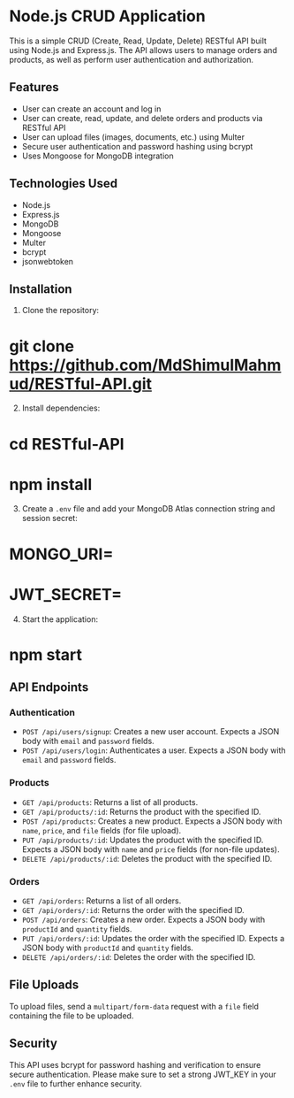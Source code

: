 # Node.js CRUD Application

This is a simple CRUD (Create, Read, Update, Delete) RESTful API built using Node.js and Express.js. The API allows users to manage orders and products, as well as perform user authentication and authorization.

## Features

- User can create an account and log in
- User can create, read, update, and delete orders and products via RESTful API
- User can upload files (images, documents, etc.) using Multer
- Secure user authentication and password hashing using bcrypt
- Uses Mongoose for MongoDB integration

## Technologies Used

- Node.js
- Express.js
- MongoDB
- Mongoose
- Multer
- bcrypt
- jsonwebtoken

## Installation

1. Clone the repository:

# git clone https://github.com/MdShimulMahmud/RESTful-API.git

2. Install dependencies:

# cd RESTful-API

# npm install

3. Create a `.env` file and add your MongoDB Atlas connection string and session secret:

# MONGO_URI=<your-mongodb-atlas-uri>

# JWT_SECRET=<your-secret-key>

4. Start the application:

# npm start

## API Endpoints

### Authentication

- `POST /api/users/signup`: Creates a new user account. Expects a JSON body with `email` and `password` fields.
- `POST /api/users/login`: Authenticates a user. Expects a JSON body with `email` and `password` fields.

### Products

- `GET /api/products`: Returns a list of all products.
- `GET /api/products/:id`: Returns the product with the specified ID.
- `POST /api/products`: Creates a new product. Expects a JSON body with `name`, `price`, and `file` fields (for file upload).
- `PUT /api/products/:id`: Updates the product with the specified ID. Expects a JSON body with `name` and `price` fields (for non-file updates).
- `DELETE /api/products/:id`: Deletes the product with the specified ID.

### Orders

- `GET /api/orders`: Returns a list of all orders.
- `GET /api/orders/:id`: Returns the order with the specified ID.
- `POST /api/orders`: Creates a new order. Expects a JSON body with `productId` and `quantity` fields.
- `PUT /api/orders/:id`: Updates the order with the specified ID. Expects a JSON body with `productId` and `quantity` fields.
- `DELETE /api/orders/:id`: Deletes the order with the specified ID.

## File Uploads

To upload files, send a `multipart/form-data` request with a `file` field containing the file to be uploaded.

## Security

This API uses bcrypt for password hashing and verification to ensure secure authentication. Please make sure to set a strong JWT_KEY in your `.env` file to further enhance security.
